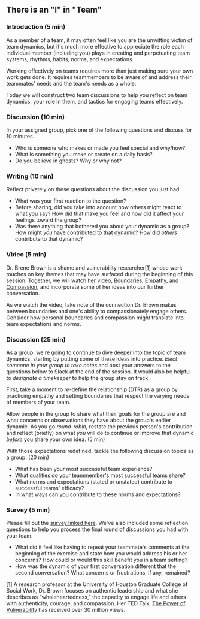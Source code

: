 ## There is an "I" in "Team"

### Introduction (5 min) 
As a member of a team, it may often feel like you are the unwitting victim of team dynamics, but it's much more effective to appreciate the role each individual member (including you) plays in creating and perpetuating team systems, rhythms, habits, norms, and expectations. 

Working effectively on teams requires more than just making sure your own work gets done. It requires teammembers to be aware of and address their teammates' needs and the team's needs as a whole. 

Today we will construct two team discussions to help you reflect on team dynamics, your role in them, and tactics for engaging teams effectively. 

### Discussion (10 min)
In your assigned group, pick one of the following questions and discuss for 10 minutes. 
* Who is someone who makes or made you feel special and why/how?
* What is something you make or create on a daily basis?
* Do you believe in ghosts? Why or why not?

### Writing (10 min)
Reflect privately on these questions about the discussion you just had.
* What was your first reaction to the question?
* Before sharing, did you take into account how others might react to what you say? How did that make you feel and how did it affect your feelings toward the group?
* Was there anything that bothered you about your dynamic as a group? How might _you_ have contributed to that dynamic? How did _others_ contribute to that dynamic?

### Video (5 min)
Dr. Brene Brown is a shame and vulnerability researcher[1] whose work touches on key themes that may have surfaced during the beginning of this session. Together, we will watch her video, [Boundaries, Empathy, and Compassion](https://www.youtube.com/watch?v=ecb6ExBaW80), and incorporate some of her ideas into our further conversation. 

As we watch the video, take note of the connection Dr. Brown makes between boundaries and one's ability to compassionately engage others. Consider how personal boundaries and compassion might translate into team expectations and norms. 

### Discussion (25 min)
As a group, we're going to continue to dive deeper into the topic of team dynamics, starting by putting some of these ideas into practice. *Elect someone in your group to take notes* and post your answers to the questions below to Slack at the end of the session. It would also be helpful to *designate a timekeeper* to help the group stay on track. 

First, take a moment to _re_-define the relationship (DTR) as a group by practicing empathy and setting boundaries that respect the varying needs of members of your team.

Allow people in the group to share what their goals for the group are and what concerns or observations they have about the group's earlier dynamic. As you go *round-robin*, restate the previous person's contribution and reflect (briefly) on what _you_ will do to continue or improve that dynamic _before_ you share your own idea. (5 min)

With those expectations redefined, tackle the following discussion topics as a group. (20 min)
* What has been your most successful team experience? 
* What qualities do your teammember's most successful teams share?
* What norms and expectations (stated or unstated) contribute to successful teams' efficacy? 
* In what ways can you contribute to these norms and expectations? 

### Survey (5 min)
Please fill out the [survey linked here](https://goo.gl/forms/VTWUbuuSfKycRXrz1). We've also included some reflection questions to help you process the final round of discussions you had with your team.

* What did it feel like having to repeat your teammate's comments at the beginning of the exercise and state how you would address his or her concerns? How could or would this skill benefit you in a team setting?
* How was the dynamic of your first conversation different that the second conversation? What concerns or frustrations, if any, remained?

[1] A research professor at the University of Houston Graduate College of Social Work, Dr. Brown focuses on authentic leadership and what she describes as "wholeheartedness," the capacity to engage life and others with authenticity, courage, and compassion. Her TED Talk, [The Power of Vulnerability](https://www.ted.com/talks/brene_brown_on_vulnerability?language=en) has received over 30 million views. 
